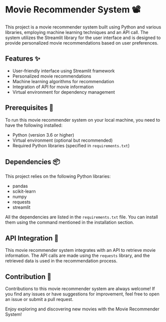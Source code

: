 # Movie Recommender System :film_projector:

This project is a movie recommender system built using Python and various libraries, employing machine learning techniques and an API call. The system utilizes the Streamlit library for the user interface and is designed to provide personalized movie recommendations based on user preferences.

## Features :sparkles:

- User-friendly interface using Streamlit framework
- Personalized movie recommendations
- Machine learning algorithms for recommendation
- Integration of API for movie information
- Virtual environment for dependency management

## Prerequisites :memo:

To run this movie recommender system on your local machine, you need to have the following installed:

- Python (version 3.6 or higher)
- Virtual environment (optional but recommended)
- Required Python libraries (specified in `requirements.txt`)

## Dependencies :package:

This project relies on the following Python libraries:

- pandas
- scikit-learn
- numpy
- requests
- streamlit

All the dependencies are listed in the `requirements.txt` file. You can install them using the command mentioned in the installation section.

## API Integration :link:

This movie recommender system integrates with an API to retrieve movie information. The API calls are made using the `requests` library, and the retrieved data is used in the recommendation process.

## Contribution :raising_hand:

Contributions to this movie recommender system are always welcome! If you find any issues or have suggestions for improvement, feel free to open an issue or submit a pull request.

Enjoy exploring and discovering new movies with the Movie Recommender System!

